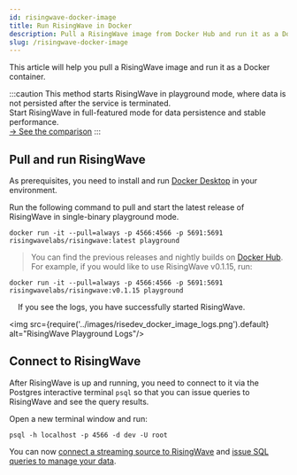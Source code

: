 ```yaml
---
id: risingwave-docker-image
title: Run RisingWave in Docker
description: Pull a RisingWave image from Docker Hub and run it as a Docker container.
slug: /risingwave-docker-image
---
```


This article will help you pull a RisingWave image and run it as a Docker container.

:::caution
This method starts RisingWave in playground mode, where data is not persisted after the service is terminated.<br/>Start RisingWave in full-featured mode for data persistence and stable performance. <br/>[→ See the comparison](/get-started.md#run-risingwave)
:::

## Pull and run RisingWave

As prerequisites, you need to install and run [Docker Desktop](https://docs.docker.com/get-docker/) in your environment.

Run the following command to pull and start the latest release of RisingWave in single-binary playground mode.

```shell
docker run -it --pull=always -p 4566:4566 -p 5691:5691 risingwavelabs/risingwave:latest playground
```
> You can find the previous releases and nightly builds on [Docker Hub](https://hub.docker.com/r/risingwavelabs/risingwave/tags).<br/>For example, if you would like to use RisingWave v0.1.15, run:
```shell
docker run -it --pull=always -p 4566:4566 -p 5691:5691 risingwavelabs/risingwave:v0.1.15 playground
```

&nbsp;&nbsp;&nbsp;&nbsp;If you see the logs, you have successfully started RisingWave.

<img src={require('../images/risedev_docker_image_logs.png').default} alt="RisingWave Playground Logs"/>


## Connect to RisingWave

After RisingWave is up and running, you need to connect to it via the Postgres interactive terminal `psql` so that you can issue queries to RisingWave and see the query results.

Open a new terminal window and run:

```shell
psql -h localhost -p 4566 -d dev -U root
```
    
You can now [connect a streaming source to RisingWave](sql/commands/sql-create-source.md) and [issue SQL queries to manage your data](risingwave-sql-101.md).
